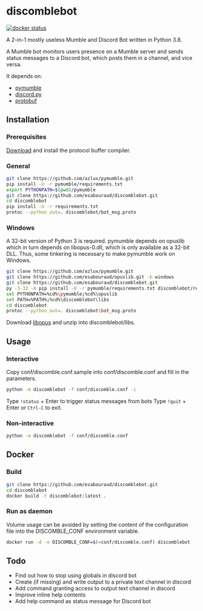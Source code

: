 # discomblebot

[![docker status](https://img.shields.io/docker/cloud/build/esabouraud/discomblebot)](https://hub.docker.com/r/esabouraud/discomblebot/builds)

A 2-in-1 mostly useless Mumble and Discord Bot written in Python 3.8.

A Mumble bot monitors users presence on a Mumble server and sends status messages to a Discord bot, which posts them in a channel, and vice versa.

It depends on:

- [pymumble](https://github.com/azlux/pymumble)
- [discord.py](https://github.com/Rapptz/discord.py)
- [protobuf](https://developers.google.com/protocol-buffers)
  
## Installation

### Prerequisites

[Download](https://github.com/protocolbuffers/protobuf) and install the protocol buffer compiler.

### General

```sh
git clone https://github.com/azlux/pymumble.git
pip install -U -r pymumble/requirements.txt
export PYTHONPATH=$(pwd)/pymumble
git clone https://github.com/esabouraud/discomblebot.git
cd discomblebot
pip install -U -r requirements.txt
protoc --python_out=. discomblebot/bot_msg.proto
```

### Windows

A 32-bit version of Python 3 is required. pymumble depends on opuslib which in turn depends on libopus-0.dll, which is only available as a 32-bit DLL.
Thus, some tinkering is necessary to make pymumble work on Windows.

```sh
git clone https://github.com/azlux/pymumble.git
git clone https://github.com/esabouraud/opuslib.git -b windows
git clone https://github.com/esabouraud/discomblebot.git
py -3-32 -m pip install -U -r pymumble/requirements.txt discomblebot/requirements.txt
set PYTHONPATH=%cd%\pymumble;%cd%\opuslib
set PATH=%PATH%;%cd%\discomblebot\libs
cd discomblebot
protoc --python_out=. discomblebot\bot_msg.proto
```

Download [libopus](https://archive.mozilla.org/pub/opus/win32/opusfile-v0.9-win32.zip) and unzip into discomblebot/libs.

## Usage

### Interactive

Copy conf/discomble.conf.sample into conf/discomble.conf and fill in the parameters.

```sh
python -m discomblebot -f conf/discomble.conf -i
```

Type `!status` + Enter to trigger status messages from bots
Type `!quit` + Enter or `Ctrl-C` to exit.

### Non-interactive

```sh
python -m discomblebot -f conf/discomble.conf
```

## Docker

### Build

```sh
git clone https://github.com/esabouraud/discomblebot.git
cd discomblebot
docker build -t discomblebot:latest .
```

### Run as daemon

Volume usage can be avoided by setting the content of the configuration file into the DISCOMBLE_CONF environment variable.

```sh
docker run -d -e DISCOMBLE_CONF=$(<conf/discomble.conf) discomblebot
```

## Todo

- Find out how to stop using globals in discord bot
- Create (if missing) and write output to a private text channel in discord
- Add command granting access to output text channel in discord
- Improve inline help contents
- Add help command as status message for Discord bot
